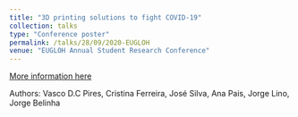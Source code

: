 ```yaml
---
title: "3D printing solutions to fight COVID-19"
collection: talks
type: "Conference poster"
permalink: /talks/28/09/2020-EUGLOH
venue: "EUGLOH Annual Student Research Conference"
---
```


[More information here](https://www.eugloh.eu/events/eugloh-annual-student-research-conference)

Authors: Vasco D.C Pires, Cristina Ferreira, José Silva, Ana Pais, Jorge Lino, Jorge Belinha
